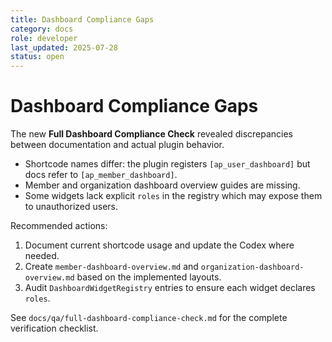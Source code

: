 ```yaml
---
title: Dashboard Compliance Gaps
category: docs
role: developer
last_updated: 2025-07-28
status: open
---
```

# Dashboard Compliance Gaps

The new **Full Dashboard Compliance Check** revealed discrepancies between documentation and actual plugin behavior.

- Shortcode names differ: the plugin registers `[ap_user_dashboard]` but docs refer to `[ap_member_dashboard]`.
- Member and organization dashboard overview guides are missing.
- Some widgets lack explicit `roles` in the registry which may expose them to unauthorized users.

Recommended actions:

1. Document current shortcode usage and update the Codex where needed.
2. Create `member-dashboard-overview.md` and `organization-dashboard-overview.md` based on the implemented layouts.
3. Audit `DashboardWidgetRegistry` entries to ensure each widget declares `roles`.

See `docs/qa/full-dashboard-compliance-check.md` for the complete verification checklist.
